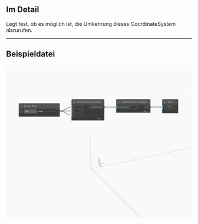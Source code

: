 ## Im Detail
Legt fest, ob es möglich ist, die Umkehrung dieses CoordinateSystem abzurufen.
___
## Beispieldatei

![IsSingular](./Autodesk.DesignScript.Geometry.CoordinateSystem.IsSingular_img.jpg)

